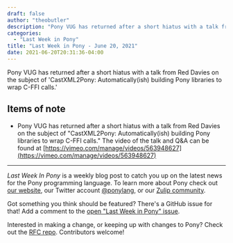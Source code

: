 ```yaml
---
draft: false
author: "theobutler"
description: "Pony VUG has returned after a short hiatus with a talk from Red Davies on the subject of 'CastXML2Pony: Automatically(ish) building Pony libraries to wrap C-FFI calls.'"
categories:
  - "Last Week in Pony"
title: "Last Week in Pony - June 20, 2021"
date: 2021-06-20T20:31:36-04:00
---
```


Pony VUG has returned after a short hiatus with a talk from Red Davies on the subject of 'CastXML2Pony: Automatically(ish) building Pony libraries to wrap C-FFI calls.'

<!--more-->

## Items of note

- Pony VUG has returned after a short hiatus with a talk from Red Davies on the subject of "CastXML2Pony: Automatically(ish) building Pony libraries to wrap C-FFI calls."
The video of the talk and Q&A can be found at [https://vimeo.com/manage/videos/563948627](https://vimeo.com/manage/videos/563948627)

---

_Last Week In Pony_ is a weekly blog post to catch you up on the latest news for the Pony programming language. To learn more about Pony check out [our website](https://ponylang.io), our Twitter account [@ponylang](https://twitter.com/ponylang), or our [Zulip community](https://ponylang.zulipchat.com).

Got something you think should be featured? There's a GitHub issue for that! Add a comment to the [open "Last Week in Pony" issue](https://github.com/ponylang/ponylang.github.io/issues?q=is%3Aissue+is%3Aopen+label%3Alast-week-in-pony).

Interested in making a change, or keeping up with changes to Pony? Check out the [RFC repo](https://github.com/ponylang/rfcs). Contributors welcome!
